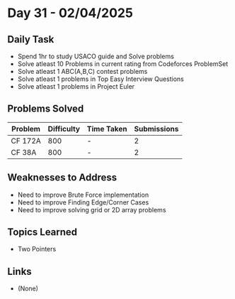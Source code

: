 # Day 31 - 02/04/2025

## Daily Task
- Spend 1hr to study USACO guide and Solve problems 
- Solve atleast 10 Problems in current rating from Codeforces ProblemSet 
- Solve atleast 1 ABC(A,B,C) contest problems 
- Solve atleast 1 problems in Top Easy Interview Questions
- Solve atleast 1 problems in Project Euler 

## Problems Solved
| Problem                           | Difficulty | Time Taken   | Submissions |
|-----------------------------------|------------|--------------|-------------|
| CF  172A                          | 800        |  -           | 2           |
| CF  38A                           | 800        |  -           | 2           |


## Weaknesses to Address
- Need to improve Brute Force implementation 
- Need to improve Finding Edge/Corner Cases 
- Need to improve solving grid or 2D array problems   


## Topics Learned
- Two Pointers

## Links
- (None)